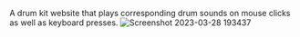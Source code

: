 A drum kit website that plays corresponding drum sounds on mouse clicks as well as keyboard presses.
![Screenshot 2023-03-28 193437](https://user-images.githubusercontent.com/101689725/228265176-23098810-0ff6-4b6a-b316-2312ce00859d.png)
